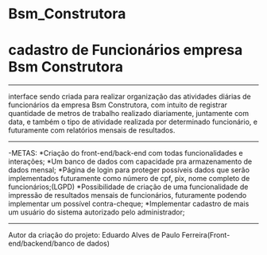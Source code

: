 # Bsm_Construtora
# cadastro de Funcionários empresa Bsm Construtora

----------------------------------------------------------------------------------------------------------

interface sendo criada para realizar organização das atividades diárias de funcionários da empresa Bsm Construtora,
com intuito de registrar quantidade de metros de trabalho realizado diariamente, juntamente com data, e também o tipo de atividade realizada por determinado funcionário, e futuramente com relatórios mensais de resultados.

-----------------------------------------------------------------------------------------------------------

-METAS:
*Criação do front-end/back-end com todas funcionalidades e interações; 
*Um banco de dados com capacidade pra armazenamento de dados mensal;
*Página de login para proteger possíveis dados que serão implementados futuramente como número de cpf, pix, nome completo de funcionários;(LGPD)
*Possibilidade de criação de uma funcionalidade de impressão de resultados mensais de funcionários, futuramente podendo implementar um possível contra-cheque;
*Implementar cadastro de mais um usuário do sistema autorizado pelo administrador;

-----------------------------------------------------------------------------------------------------------

Autor da criação do projeto:
Eduardo Alves de Paulo Ferreira(Front-end/backend/banco de dados)


